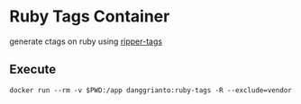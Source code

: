 # Ruby Tags Container

generate ctags on ruby using [ripper-tags](https://github.com/tmm1/ripper-tags)


## Execute

```
docker run --rm -v $PWD:/app danggrianto:ruby-tags -R --exclude=vendor
```
